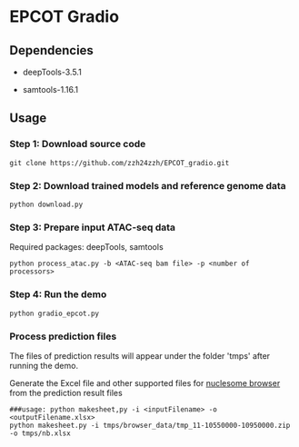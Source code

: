 # EPCOT Gradio

## Dependencies

* deepTools-3.5.1

* samtools-1.16.1

## Usage

### Step 1: Download source code

```
git clone https://github.com/zzh24zzh/EPCOT_gradio.git
```

### Step 2: Download trained models and reference genome data

```
python download.py
```

### Step 3: Prepare input ATAC-seq data 
Required packages: deepTools, samtools
```
python process_atac.py -b <ATAC-seq bam file> -p <number of processors>
```



### Step 4: Run the demo

```
python gradio_epcot.py
```

### Process prediction files
The files of prediction results will appear under the folder 'tmps' after running the demo.

Generate the Excel file and other supported files for [nuclesome browser](https://github.com/nucleome/nucleserver) from the prediction result files
```
###usage: python makesheet,py -i <inputFilename> -o <outputFilename.xlsx>
python makesheet.py -i tmps/browser_data/tmp_11-10550000-10950000.zip -o tmps/nb.xlsx
```
